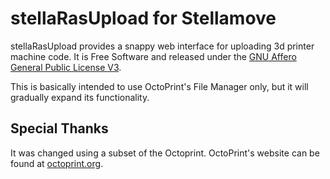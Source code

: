 #  stellaRasUpload for Stellamove

stellaRasUpload provides a snappy web interface for uploading 3d printer machine code. It is Free Software
and released under the [GNU Affero General Public License V3](http://www.gnu.org/licenses/agpl.html).

This is basically intended to use OctoPrint's File Manager only, but it will gradually expand its functionality.

## Special Thanks

It was changed using a subset of the Octoprint. OctoPrint's website can be found at [octoprint.org](https://octoprint.org/?utm_source=github&utm_medium=readme).
